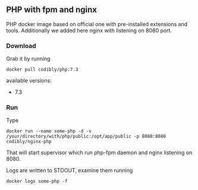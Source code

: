 ## PHP with fpm and nginx 
PHP docker image based on official one with pre-installed extensions and tools.
Additionally we added here nginx with listening on 8080 port.


### Download
Grab it by running
```
docker pull codibly/php:7.3
```

available versions:
* 7.3

### Run
Type
```
docker run --name some-php -d -v /your/directory/with/php/public:/opt/app/public -p 8080:8080 codibly/nginx-php
```

That will start supervisor which run php-fpm daemon and nginx listening on 8080.

Logs are written to STDOUT, examine them running

```
docker logs some-php -f
```
